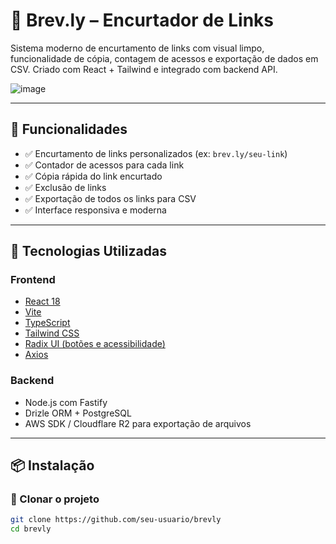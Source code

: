 # 🔗 Brev.ly – Encurtador de Links

Sistema moderno de encurtamento de links com visual limpo, funcionalidade de cópia, contagem de acessos e exportação de dados em CSV. Criado com React + Tailwind e integrado com backend API.

![image](https://github.com/user-attachments/assets/3297f8cc-bc36-4329-8a29-18488e597539)

---

## 🚀 Funcionalidades

- ✅ Encurtamento de links personalizados (ex: `brev.ly/seu-link`)
- ✅ Contador de acessos para cada link
- ✅ Cópia rápida do link encurtado
- ✅ Exclusão de links
- ✅ Exportação de todos os links para CSV
- ✅ Interface responsiva e moderna

---

## 🧱 Tecnologias Utilizadas

### Frontend

- [React 18](https://reactjs.org/)
- [Vite](https://vitejs.dev/)
- [TypeScript](https://www.typescriptlang.org/)
- [Tailwind CSS](https://tailwindcss.com/)
- [Radix UI (botões e acessibilidade)](https://www.radix-ui.com/)
- [Axios](https://axios-http.com/)

### Backend

- Node.js com Fastify
- Drizle ORM + PostgreSQL
- AWS SDK / Cloudflare R2 para exportação de arquivos

---

## 📦 Instalação

### 🔹 Clonar o projeto

```bash
git clone https://github.com/seu-usuario/brevly
cd brevly


